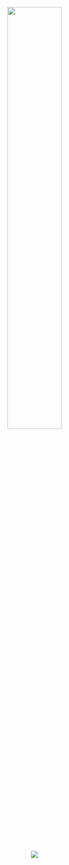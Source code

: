 <p align="center"> 
  <img height="50%" width="auto" src ="https://github-readme-stats.vercel.app/api/top-langs/?username=ismoil6ek&layout=compact&hide_border=true&theme=darcula&bg_color=00000000&langs_count=6&hide=jupyter%20notebook,tex,css,php&exclude_repo=Pacman-AI">
  <br />
  <img src ="https://github-readme-streak-stats.herokuapp.com?user=ismoil6ek&theme=darcula&hide_border=true&background=FFFFFF00">
</p>
